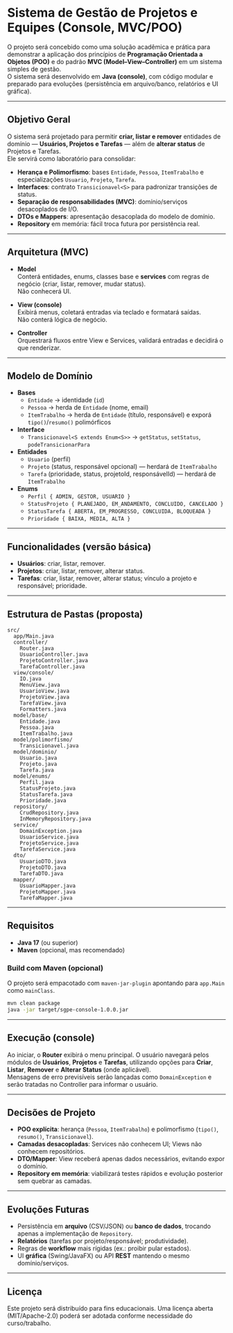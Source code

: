 # Sistema de Gestão de Projetos e Equipes (Console, MVC/POO)

O projeto será concebido como uma solução acadêmica e prática para demonstrar a aplicação dos princípios de **Programação Orientada a Objetos (POO)** e do padrão **MVC (Model–View–Controller)** em um sistema simples de gestão.  
O sistema será desenvolvido em **Java (console)**, com código modular e preparado para evoluções (persistência em arquivo/banco, relatórios e UI gráfica).

---

## Objetivo Geral

O sistema será projetado para permitir **criar, listar e remover** entidades de domínio — **Usuários, Projetos e Tarefas** — além de **alterar status** de Projetos e Tarefas.  
Ele servirá como laboratório para consolidar:

- **Herança e Polimorfismo**: bases `Entidade`, `Pessoa`, `ItemTrabalho` e especializações `Usuario`, `Projeto`, `Tarefa`.
- **Interfaces**: contrato `Transicionavel<S>` para padronizar transições de status.
- **Separação de responsabilidades (MVC)**: domínio/serviços desacoplados de I/O.
- **DTOs e Mappers**: apresentação desacoplada do modelo de domínio.
- **Repository** em memória: fácil troca futura por persistência real.

---

## Arquitetura (MVC)

- **Model**  
  Conterá entidades, enums, classes base e **services** com regras de negócio (criar, listar, remover, mudar status).  
  Não conhecerá UI.

- **View (console)**  
  Exibirá menus, coletará entradas via teclado e formatará saídas.  
  Não conterá lógica de negócio.

- **Controller**  
  Orquestrará fluxos entre View e Services, validará entradas e decidirá o que renderizar.

---

## Modelo de Domínio

- **Bases**
    - `Entidade` → identidade (`id`)
    - `Pessoa` → herda de `Entidade` (nome, email)
    - `ItemTrabalho` → herda de `Entidade` (título, responsável) e exporá `tipo()`/`resumo()` polimórficos
- **Interface**
    - `Transicionavel<S extends Enum<S>>` → `getStatus`, `setStatus`, `podeTransicionarPara`
- **Entidades**
    - `Usuario` (perfil)
    - `Projeto` (status, responsável opcional) — herdará de `ItemTrabalho`
    - `Tarefa` (prioridade, status, projetoId, responsávelId) — herdará de `ItemTrabalho`
- **Enums**
    - `Perfil { ADMIN, GESTOR, USUARIO }`
    - `StatusProjeto { PLANEJADO, EM_ANDAMENTO, CONCLUIDO, CANCELADO }`
    - `StatusTarefa { ABERTA, EM_PROGRESSO, CONCLUIDA, BLOQUEADA }`
    - `Prioridade { BAIXA, MEDIA, ALTA }`

---

## Funcionalidades (versão básica)

- **Usuários**: criar, listar, remover.
- **Projetos**: criar, listar, remover, alterar status.
- **Tarefas**: criar, listar, remover, alterar status; vínculo a projeto e responsável; prioridade.

---

## Estrutura de Pastas (proposta)

```
src/
  app/Main.java
  controller/
    Router.java
    UsuarioController.java
    ProjetoController.java
    TarefaController.java
  view/console/
    IO.java
    MenuView.java
    UsuarioView.java
    ProjetoView.java
    TarefaView.java
    Formatters.java
  model/base/
    Entidade.java
    Pessoa.java
    ItemTrabalho.java
  model/polimorfismo/
    Transicionavel.java
  model/dominio/
    Usuario.java
    Projeto.java
    Tarefa.java
  model/enums/
    Perfil.java
    StatusProjeto.java
    StatusTarefa.java
    Prioridade.java
  repository/
    CrudRepository.java
    InMemoryRepository.java
  service/
    DomainException.java
    UsuarioService.java
    ProjetoService.java
    TarefaService.java
  dto/
    UsuarioDTO.java
    ProjetoDTO.java
    TarefaDTO.java
  mapper/
    UsuarioMapper.java
    ProjetoMapper.java
    TarefaMapper.java
```

---

## Requisitos

- **Java 17** (ou superior)
- **Maven** (opcional, mas recomendado)

### Build com Maven (opcional)

O projeto será empacotado com `maven-jar-plugin` apontando para `app.Main` como `mainClass`.

```bash
mvn clean package
java -jar target/sgpe-console-1.0.0.jar
```

---

## Execução (console)

Ao iniciar, o **Router** exibirá o menu principal. O usuário navegará pelos módulos de **Usuários**, **Projetos** e **Tarefas**, utilizando opções para **Criar**, **Listar**, **Remover** e **Alterar Status** (onde aplicável).  
Mensagens de erro previsíveis serão lançadas como `DomainException` e serão tratadas no Controller para informar o usuário.

---

## Decisões de Projeto

- **POO explícita**: herança (`Pessoa`, `ItemTrabalho`) e polimorfismo (`tipo()`, `resumo()`, `Transicionavel`).
- **Camadas desacopladas**: Services não conhecem UI; Views não conhecem repositórios.
- **DTO/Mapper**: View receberá apenas dados necessários, evitando expor o domínio.
- **Repository em memória**: viabilizará testes rápidos e evolução posterior sem quebrar as camadas.

---

## Evoluções Futuras

- Persistência em **arquivo** (CSV/JSON) ou **banco de dados**, trocando apenas a implementação de `Repository`.
- **Relatórios** (tarefas por projeto/responsável; produtividade).
- Regras de **workflow** mais rígidas (ex.: proibir pular estados).
- UI **gráfica** (Swing/JavaFX) ou API **REST** mantendo o mesmo domínio/serviços.

---

## Licença

Este projeto será distribuído para fins educacionais. Uma licença aberta (MIT/Apache-2.0) poderá ser adotada conforme necessidade do curso/trabalho.
